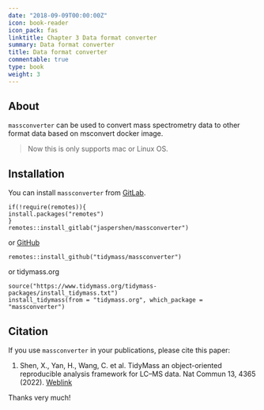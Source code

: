 ```yaml
---
date: "2018-09-09T00:00:00Z"
icon: book-reader
icon_pack: fas
linktitle: Chapter 3 Data format converter
summary: Data format converter
title: Data format converter
commentable: true
type: book
weight: 3
---
```


## About 

`massconverter` can be used to convert mass spectrometry data to other format data based on msconvert docker image.

> Now this is only supports mac or Linux OS.

## Installation

You can install `massconverter` from [GitLab](https://gitlab.com/tidymass/massconverter).

```
if(!require(remotes)){
install.packages("remotes")
}
remotes::install_gitlab("jaspershen/massconverter")
```

or [GitHub](https://github.com/tidymass/massconverter)

```
remotes::install_github("tidymass/massconverter")
```

or tidymass.org

```
source("https://www.tidymass.org/tidymass-packages/install_tidymass.txt")
install_tidymass(from = "tidymass.org", which_package = "massconverter")
```

## Citation

If you use `massconverter` in your publications, please cite this paper:

1. Shen, X., Yan, H., Wang, C. et al. TidyMass an object-oriented reproducible analysis framework for LC–MS data. Nat Commun 13, 4365 (2022). [Weblink](https://www.nature.com/articles/s41467-022-32155-w)

Thanks very much!

